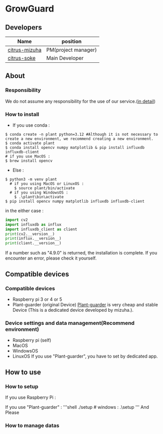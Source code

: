 # GrowGuard
## Developers
| Name                                              | position            |
|---------------------------------------------------|---------------------|
| [citrus-mizuha](https://github.com/citrus-mizuha) | PM(project manager) |
| [citrus-soke](https://github.com/citrus-soke)     | Main Developer      |
## About
### Responsibility
We do not assume any responsibility for the use of our service.([in detail](LICENSE))
### How to install
- If you use conda : 
```shell
$ conda create -n plant python=3.12 #Although it is not necessary to create a new environment, we recommend creating a new environment.
$ conda activate plant
$ conda install opencv numpy matplotlib & pip install influxdb influxdb-client
# if you use MacOS : 
$ brew install opencv
```
- Else :
```shell
$ python3 -m venv plant
  # if you using MacOS or LinuxOS : 
    $ source plant/bin/activate
  # if you using WindowsOS : 
    $ .\plant\bin\activate
$ pip install opencv numpy matplotlib influxdb influxdb-client
```
in the either case :
```python
import cv2
import influxdb as influx
import influxdb_client as client
print(cv2.__version__)
print(influx.__version__)
print(client.__version__)
```
If a number such as "4.9.0" is returned, the installation is complete. If you encounter an error, please check it yourself.

## Compatible devices
### Compatible devices
- Raspberry pi 3 or 4 or 5
- Plant-guarder (original Device)
[Plant-guarder](https://example.com) is very cheap and stable Device (This is a dedicated device developed by mizuha.).
### Device settings and data management(Recommend environment)
- Raspberry pi (self)
- MacOS
- WindowsOS
- LinuxOS
If you use "Plant-guarder", you have to set by dedicated app.

## How to use
### How to setup
If you use Raspberry Pi :

If you use "Plant-guarder" :
'''shell
./setup # windows : .\setup
'''
And Please 
### How to manage datas
